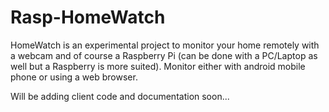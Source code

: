 # Rasp-HomeWatch
HomeWatch is an experimental project to monitor your home remotely with a webcam and of course a Raspberry Pi (can be done with a PC/Laptop as well but a Raspberry is more suited). Monitor either with android mobile phone or using a web browser. 

Will be adding client code and documentation soon...
